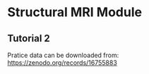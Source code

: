 # Structural MRI Module

## Tutorial 2

Pratice data can be downloaded from: https://zenodo.org/records/16755883

